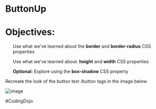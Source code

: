 # ButtonUp

<h1>Objectives:</h1>

<ul>Use what we've learned about the <b>border</b> and <b>border-radius</b> CSS properties</ul>
<ul>Use what we've learned about: <b>height</b> and <b>width</b> CSS properties</ul>
<ul><b>Optional:</b> Explore using the <b>box-shadow</b> CSS property</ul>

Recreate the look of the button text /button tags in the image below.

![image](https://user-images.githubusercontent.com/124546382/227812221-86d6e767-cd8f-488d-bc85-c181c52f0d3a.png)

#CodingDojo
